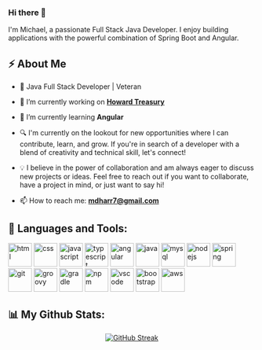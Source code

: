 ### Hi there 👋
I'm Michael, a passionate Full Stack Java Developer. I enjoy building applications with the powerful combination of Spring Boot and Angular.

## ⚡ About Me

- 💼 Java Full Stack Developer | Veteran

- 🔭 I’m currently working on <a href="https://github.com/mdharr/HowardTreasuryProject">**Howard Treasury**</a>

- 🌱 I’m currently learning **Angular**

- 🔍 I'm currently on the lookout for new opportunities where I can contribute, learn, and grow. If you're in search of a developer with a blend of creativity and technical skill, let's connect!

- 💡 I believe in the power of collaboration and am always eager to discuss new projects or ideas. Feel free to reach out if you want to collaborate, have a project in mind, or just want to say hi!

- 📫 How to reach me: **mdharr7@gmail.com**

## 🚀 Languages and Tools:
<div align="left"> 
   
   <img src="https://cdn.jsdelivr.net/gh/devicons/devicon/icons/html5/html5-original.svg" alt="html" width="48" height="48" />
   <img src="https://cdn.jsdelivr.net/gh/devicons/devicon/icons/css3/css3-original.svg" alt="css" width="48" height="48" />
   <img src="https://cdn.jsdelivr.net/gh/devicons/devicon/icons/javascript/javascript-original.svg" alt="javascript" width="48" height="48" />
   <img src="https://cdn.jsdelivr.net/gh/devicons/devicon/icons/typescript/typescript-original.svg" alt="typescript" width="48" height="48" />
   <img src="https://cdn.jsdelivr.net/gh/devicons/devicon/icons/angularjs/angularjs-original.svg" alt="angular" width="48" height="48"/>  
   <img src="https://cdn.jsdelivr.net/gh/devicons/devicon/icons/java/java-original.svg" alt="java" width="48" height="48" />   
   <img src="https://cdn.jsdelivr.net/gh/devicons/devicon/icons/mysql/mysql-original.svg" alt="mysql" width="48" height="48" />   
   <img src="https://cdn.jsdelivr.net/gh/devicons/devicon/icons/nodejs/nodejs-original.svg" alt="nodejs" width="48" height="48" />   
   <img src="https://cdn.jsdelivr.net/gh/devicons/devicon/icons/spring/spring-original.svg" alt="spring" width="48" height="48" />   
   <img src="https://cdn.jsdelivr.net/gh/devicons/devicon/icons/git/git-original.svg" alt="git" width="48" height="48" />   
   <img src="https://cdn.jsdelivr.net/gh/devicons/devicon/icons/groovy/groovy-original.svg" alt="groovy" width="48" height="48" />   
   <img src="https://cdn.jsdelivr.net/gh/devicons/devicon/icons/gradle/gradle-plain.svg" alt="gradle" width="48" height="48" />   
   <img src="https://cdn.jsdelivr.net/gh/devicons/devicon/icons/npm/npm-original-wordmark.svg" alt="npm" width="48" height="48" />   
   <img src="https://cdn.jsdelivr.net/gh/devicons/devicon/icons/vscode/vscode-original.svg" alt="vscode" width="48" height="48" />   
   <img src="https://cdn.jsdelivr.net/gh/devicons/devicon/icons/bootstrap/bootstrap-original.svg" alt="bootstrap" width="48" height="48" />   
   <img src="https://cdn.jsdelivr.net/gh/devicons/devicon/icons/amazonwebservices/amazonwebservices-original.svg" alt="aws" width="48" height="48" />   

</div>
   
## 📊  My Github Stats:
<div align="center">
   <a href="https://git.io/streak-stats"><img src="https://github-readme-streak-stats.herokuapp.com?user=mdharr&theme=github-dark-dimmed" alt="GitHub Streak" /></a>
</div>

